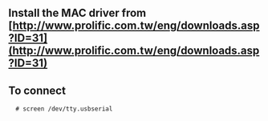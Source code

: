 <!--
Categories:
  - mac
Tags:
  - mac
  - console
  - console port
-->

## Install the MAC driver from [http://www.prolific.com.tw/eng/downloads.asp?ID=31](http://www.prolific.com.tw/eng/downloads.asp?ID=31) ##

## To connect ##

      # screen /dev/tty.usbserial



